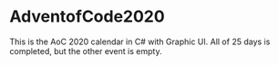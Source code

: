 # AdventofCode2020

This is the AoC 2020 calendar in C# with Graphic UI.
All of 25 days is completed, but the other event is empty.
